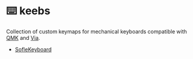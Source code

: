 # :keyboard: keebs 

Collection of custom keymaps for mechanical keyboards compatible with
[QMK](https://github.com/qmk) and [Via](https://github.com/the-via).

- [SofleKeyboard](sofle)